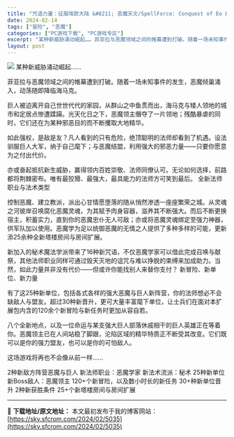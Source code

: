 ```yaml
---
title: "咒语力量：征服埃欧大陆 &#8211; 恶魔天灾/SpellForce: Conquest of Eo &#8211; Demon Scourge PC中文下载"
date: 2024-02-14
tags: ["冒险", "恶魔"]
categories: ["PC游戏下载", "PC游戏专区"]
excerpt: "某种新威胁涌动崛起…… 菲亚拉与恶魔领域之间的帷幕遭到打破。随着一场未知事件的发生，恶魔倾巢涌入，动荡随即降临海马克。 巨人被迫离开自己世世代代的家园，从群山之中鱼贯而出，海马克与矮人领地的城市和定居点惨遭蹂躏。光天化日之下，恶魔领主僭夺了一片领地；残酷暴虐的同时，它们还在为某种邪恶目的而不断攫取大&hellip;"
layout: post
---
```


<img class="game_header_image_full aligncenter" src="https://cdn.akamai.steamstatic.com/steam/apps/2681600/header.jpg?t=1707832578" />
某种新威胁涌动崛起……

菲亚拉与恶魔领域之间的帷幕遭到打破。随着一场未知事件的发生，恶魔倾巢涌入，动荡随即降临海马克。

巨人被迫离开自己世世代代的家园，从群山之中鱼贯而出，海马克与矮人领地的城市和定居点惨遭蹂躏。光天化日之下，恶魔领主僭夺了一片领地；残酷暴虐的同时，它们还在为某种邪恶目的而不断攫取大地精华。

如此强权，是敌是友？凡人看到的只有危险，绝顶聪明的法师却看到了机遇。设法驯服巨人大军，纳于自己麾下；与恶魔结盟，利用强大的邪恶力量——只要你愿意为之付出代价。

亦或奋起抵抗新生威胁，赢得领内百姓崇敬、法师同僚认可。无论如何选择，前路都将荆棘密布。唯有最狡猾、最强大，最具能力的法师方可笑到最后。
全新法师职业与法术类型

控制恶魔、建立教派，派出心甘情愿堕落的随从悄然渗透一座座繁荣之城。从灵魂之河彼岸召唤腐化恶魔灵魂，为其赋予肉身容器，滋养其不断强大。而后不断更换宿主，积蓄实力，直到你的恶魔忠仆无人可敌；亦或将恶魔灵魂绑定至强力神器，供军队加以使用。恶魔学为足以统御恶魔的无情之人提供了多种多样的可能，更新添25余种全新塔楼房间与房间扩展。

新加入的秘术魔法学派带来了16种新咒语，不仅恶魔学家可以借此完成召唤与献祭，其他法师职业同样可通过毁天灭地的诅咒与难以挣脱的束缚来加成助力。当然，如此力量并非没有代价——但或许你能找别人来替你支付？
新冒险、新单位、新力量

有了这25种新单位，包括各式各样的强大恶魔与巨人新阵营，你的法师想必不会缺敌人与盟友。超过30种新晋升，更可大量丰富麾下单位，让士兵们在面对本扩展包内含的120余个新冒险与新任务时更加从容自若。

八个全新地点，以及一位命运与某支强大巨人部落休戚相干的巨人英雄正在等着你。恶魔领主已在人间站稳了脚跟，沦陷区域的精华特质正不断受其改变。它们既可以是你的强力盟友，也可以是你的可怕敌人。

这场游戏将再也不会像从前一样……

2种新敌方阵营恶魔与巨人
新法师职业：恶魔学家
新法术流派：秘术
25种新单位
新Boss敌人：恶魔领主
120+个新冒险，以及数小时长的新任务
30+种新单位晋升
2种新获胜条件
25+个新塔楼房间与房间扩展

---
📖 **下载地址/原文地址：** 本文最初发布于我的博客网站：[https://sky.sfcrom.com/2024/02/5035](https://sky.sfcrom.com/2024/02/5035)
